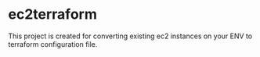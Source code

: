 # ec2terraform
This project is created for converting existing ec2 instances on your ENV to terraform configuration file.
